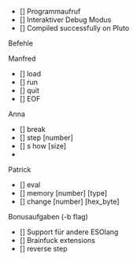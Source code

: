 - [] Programmaufruf
- [] Interaktiver Debug Modus
- [] Compiled successfully on Pluto


Befehle

Manfred
- [] load <filename>
- [] run
- [] quit
- [] EOF

Anna
- [] break <program counter>
- [] step [number]
- [] s how [size]
- 
Patrick
- [] eval <brainfuckstring : maxlen = 80 >
- [] memory [number] [type]
- [] change [number] [hex_byte]




Bonusaufgaben (-b flag)
- [] Support für andere ESOlang
- [] Brainfuck extensions 
- [] reverse step
